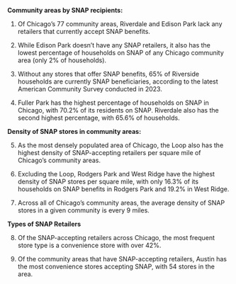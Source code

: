 **Community areas by SNAP recipients:**
1. Of Chicago’s 77 community areas, Riverdale and Edison Park lack any retailers that currently accept SNAP benefits. 

2. While Edison Park doesn’t have any SNAP retailers, it also has the lowest percentage of households on SNAP of any Chicago community area (only 2% of households). 

3. Without any stores that offer SNAP benefits, 65% of Riverside households are currently SNAP beneficiaries, according to the latest American Community Survey conducted in 2023.

4. Fuller Park has the highest percentage of households on SNAP in Chicago, with 70.2% of its residents on SNAP. Riverdale also has the second highest percentage, with 65.6% of households. 



**Density of SNAP stores in community areas:**

5. As the most densely populated area of Chicago, the Loop also has the highest density of SNAP-accepting retailers per square mile of Chicago’s community areas. 

6. Excluding the Loop, Rodgers Park and West Ridge have the highest density of SNAP stores per square mile, with only 16.3% of its households on SNAP benefits in Rodgers Park and 19.2% in West Ridge. 

7. Across all of Chicago’s community areas, the average density of SNAP stores in a given community is every 9 miles. 



**Types of SNAP Retailers**

8. Of the SNAP-accepting retailers across Chicago, the most frequent store type is a convenience store with over 42%. 

9. Of the community areas that have SNAP-accepting retailers, Austin has the most convenience stores accepting SNAP, with 54 stores in the area. 

